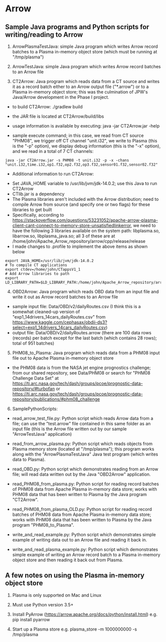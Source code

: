 # Arrow
Sample Java programs and Python scripts for writing/reading to Arrow
--------------------------------------------------------------------

1. ArrowPlasmaTestJava: simple Java program which writes Arrow record batches to a Plasma in-memory object store (which must be running at "/tmp/plasma")

2. ArrowTestJava: simple Java program which writes Arrow record batches to an Arrow file

3. CT2Arrow: Java program which reads data from a CT source and writes it as a record batch either to an Arrow output file ("*.arrow") or to a Plasma in-memory object store; this was the culmination of JPW's Java/Arrow development in the Phase I project.

 - to build CT2Arrow:  ./gradlew build

 - the JAR file is located at CT2Arrow/build/libs

 - usage information is available by executing:  java  -jar CT2Arrow.jar  -help

 - sample execute command; in this case, we read from CT source "PHM08", we trigger off CT channel "unit.i32", we write to Plasma (this is the "-p" option), we display debug information (this is the "-x" option), and we read in a total of 7 CT channels:

```
java -jar CT2Arrow.jar -s PHM08 -t unit.i32 -p -x -chans "unit.i32,time.i32,op1.f32,op2.f32,op3.f32,sensor01.f32,sensor02.f32"
```

 - Additional information to run CT2Arrow:

 * Set JAVA_HOME variable to /usr/lib/jvm/jdk-14.0.2; use this Java to run CT2Arrow
 * CTlib.jar is a dependency
 * The Plasma libraries aren't included with the Arrow distribution; need to compile Arrow from source (and specify one or two flags) for these libraries to get built
 * Specifically, according to https://stackoverflow.com/questions/53231052/apache-arrow-plasma-client-cant-connect-to-memory-store-unsatisfiedlinkerror, we need to have the following 3 libraries available on the system path: libplasma.so, libarrow.so, libplasma_java.so; all 3 of these are at /home/john/Apache_Arrow_repository/arrow/cpp/release/release
 * I made changes to .profile to implement the above items as shown below

 ```
export JAVA_HOME=/usr/lib/jvm/jdk-14.0.2
# To compile CT applications
export ctdev=/home/john/CTappsV1_1
# Add Arrow libraries to path
export LD_LIBRARY_PATH=$LD_LIBRARY_PATH:/home/john/Apache_Arrow_repository/arrow/cpp/release/release
```

4. OBD2Arrow: Java program which reads OBD data from an input file and write it out as Arrow record batches to an Arrow file
  - sample input file: Data/OBD/v2/dailyRoutes.csv (I think this is a somewhat cleaned-up version of "exp1_14drivers_14cars_dailyRoutes.csv" from https://www.kaggle.com/cephasax/obdii-ds3?select=exp1_14drivers_14cars_dailyRoutes.csv)
  - output file: Data/OBD/v2/dailyRoutes.arrow (there are 100 data rows (records) per batch except for the last batch (which contains 28 rows); total of 951 batches)

5. PHM08_to_Plasma: Java program which reads data from a PHM08 input file out to Apache Plasma in-memory object store
  - the PHM08 data is from the NASA jet engine prognostics challenge; from our shared repository, see Data/PHM08 or search for "PHM08 Challenge Data Set" at https://ti.arc.nasa.gov/tech/dash/groups/pcoe/prognostic-data-repository/#turbofan or https://ti.arc.nasa.gov/tech/dash/groups/pcoe/prognostic-data-repository/publications/#phm08_challenge

6. SamplePythonScripts:

  - read_arrow_test_file.py: Python script which reads Arrow data from a file; can use the "test.arrow" file contained in this same folder as an input file (this is the Arrow file written out by our sample "ArrowTestJava" application)
  
  - read_from_arrow_plasma.py: Python script which reads objects from Plasma memory store (located at "/tmp/plasma"); this program works along with the "ArrowPlasmaTestJava" Java test program (which writes data to Plasma).
  
  - read_OBD.py: Python script which demonstrates reading from an Arrow file; will read data written out by the Java "OBD2Arrow" application. 
  
  - read_PHM08_from_plasma.py: Python script for reading record batches of PHM08 data from Apache Plasma in-memory data store; works with PHM08 data that has been written to Plasma by the Java program "CT2Arrow".

  - read_PHM08_from_plasma_OLD.py: Python script for reading record batches of PHM08 data from Apache Plasma in-memory data store; works with PHM08 data that has been written to Plasma by the Java program "PHM08_to_Plasma".
  
  - write_and_read_example.py: Python script which demonstrates simple example of writing data out to an Arrow file and reading it back in.
  
  - write_and_read_plasma_example.py: Python script which demonstrates simple example of writing an Arrow record batch to a Plasma in-memory object store and then reading it back out from Plasma.

A few notes on using the Plasma in-memory object store
------------------------------------------------------

1. Plasma is only supported on Mac and Linux

2. Must use Python version 3.5+

3. Install PyArrow (https://arrow.apache.org/docs/python/install.html)
     e.g.  pip install pyarrow
     
4. Start up a Plasma store
     e.g.  plasma_store -m 1000000000 -s /tmp/plasma

